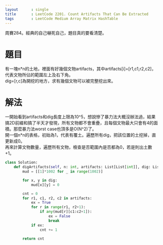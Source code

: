 ```yaml
---
layout      : single
title       : LeetCode 2201. Count Artifacts That Can Be Extracted
tags 		: LeetCode Medium Array Matrix HashTable
---
```

周賽284。經典的自己嚇死自己，題目真的要看清楚。

# 題目
有一塊n*n的土地，裡面有好幾個文物artifacts，其中artifacts[i]=[r1,c1,r2,c2]，代表文物所佔的範圍左上及右下角。  
dig=[r,c]為開挖的地方，求有幾個文物可以被完整挖出來。

# 解法
一開始看到artifacts和dig長度上限為10^5，想說慘了暴力法大概沒辦法過，結果搞2D前綴和搞了半天才發現，所有文物都不會重疊，且每個文物最大只會有4的面積。那麼暴力法worst case也頂多是O(N^2)了。  
開一個n*n的表格，初始為1，代表有覆土。遍歷所有dig，把該位置的土挖掉，直更新成0。  
再來計算文物數量，遍歷所有文物，檢查是否範圍內是否都為0，若是則出土數+1。

```python
class Solution:
    def digArtifacts(self, n: int, artifacts: List[List[int]], dig: List[List[int]]) -> int:
        mud = [[1]*1002 for _ in range(1002)]

        for x, y in dig:
            mud[x][y] = 0

        cnt = 0
        for r1, c1, r2, c2 in artifacts:
            ex = True
            for r in range(r1, r2+1):
                if any(mud[r][c1:c2+1]):
                    ex = False
                    break
            if ex:
                cnt += 1

        return cnt

```
